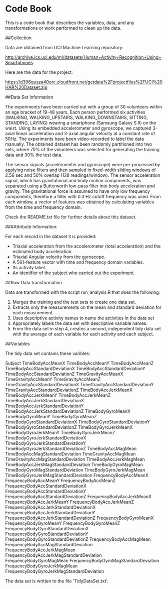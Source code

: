 # Code Book

This is a code book that describes the variables, data, and any transformations or work performed to clean up the data.

##Collection

Data are obtained from UCI Machine Learning repository: 

http://archive.ics.uci.edu/ml/datasets/Human+Activity+Recognition+Using+Smartphones.

Here are the data for the project:

https://d396qusza40orc.cloudfront.net/getdata%2Fprojectfiles%2FUCI%20HAR%20Dataset.zip

##Data Set Information

The experiments have been carried out with a group of 30 volunteers within an age bracket of 19-48 years. Each person performed six activities (WALKING, WALKING_UPSTAIRS, WALKING_DOWNSTAIRS, SITTING, STANDING, LAYING) wearing a smartphone (Samsung Galaxy S II) on the waist. Using its embedded accelerometer and gyroscope, we captured 3-axial linear acceleration and 3-axial angular velocity at a constant rate of 50Hz. The experiments have been video-recorded to label the data manually. The obtained dataset has been randomly partitioned into two sets, where 70% of the volunteers was selected for generating the training data and 30% the test data. 

The sensor signals (accelerometer and gyroscope) were pre-processed by applying noise filters and then sampled in fixed-width sliding windows of 2.56 sec and 50% overlap (128 readings/window). The sensor acceleration signal, which has gravitational and body motion components, was separated using a Butterworth low-pass filter into body acceleration and gravity. The gravitational force is assumed to have only low frequency components, therefore a filter with 0.3 Hz cutoff frequency was used. From each window, a vector of features was obtained by calculating variables from the time and frequency domain.

Check the README.txt file for further details about this dataset. 


###Attribute Information:

For each record in the dataset it is provided: 
- Triaxial acceleration from the accelerometer (total acceleration) and the estimated body acceleration. 
- Triaxial Angular velocity from the gyroscope. 
- A 561-feature vector with time and frequency domain variables. 
- Its activity label. 
- An identifier of the subject who carried out the experiment.


##Raw Data transformation

Data are transformed with the script run_analysis.R that does the following:

1. Merges the training and the test sets to create one data set.
2. Extracts only the measurements on the mean and standard deviation for each measurement.
3. Uses descriptive activity names to name the activities in the data set
4. Appropriately labels the data set with descriptive variable names.
5. From the data set in step 4, creates a second, independent tidy data set with the average of each variable for each activity and each subject.

##Variables

The tidy data set contains these varibles:

Subject	TimeBodyAccMeanX	TimeBodyAccMeanY	TimeBodyAccMeanZ	TimeBodyAccStandardDeviationX	TimeBodyAccStandardDeviationY	TimeBodyAccStandardDeviationZ	TimeGravityAccMeanX	TimeGravityAccMeanY	TimeGravityAccMeanZ	TimeGravityAccStandardDeviationX	TimeGravityAccStandardDeviationY	TimeGravityAccStandardDeviationZ	TimeBodyAccJerkMeanX	TimeBodyAccJerkMeanY	TimeBodyAccJerkMeanZ	TimeBodyAccJerkStandardDeviationX	TimeBodyAccJerkStandardDeviationY	TimeBodyAccJerkStandardDeviationZ	TimeBodyGyroMeanX	TimeBodyGyroMeanY	TimeBodyGyroMeanZ	TimeBodyGyroStandardDeviationX	TimeBodyGyroStandardDeviationY	TimeBodyGyroStandardDeviationZ	TimeBodyGyroJerkMeanX	TimeBodyGyroJerkMeanY	TimeBodyGyroJerkMeanZ	TimeBodyGyroJerkStandardDeviationX	TimeBodyGyroJerkStandardDeviationY	TimeBodyGyroJerkStandardDeviationZ	TimeBodyAccMagMean	TimeBodyAccMagStandardDeviation	TimeGravityAccMagMean	TimeGravityAccMagStandardDeviation	TimeBodyAccJerkMagMean	TimeBodyAccJerkMagStandardDeviation	TimeBodyGyroMagMean	TimeBodyGyroMagStandardDeviation	TimeBodyGyroJerkMagMean	TimeBodyGyroJerkMagStandardDeviation	FrequencyBodyAccMeanX	FrequencyBodyAccMeanY	FrequencyBodyAccMeanZ	FrequencyBodyAccStandardDeviationX	FrequencyBodyAccStandardDeviationY	FrequencyBodyAccStandardDeviationZ	FrequencyBodyAccJerkMeanX	FrequencyBodyAccJerkMeanY	FrequencyBodyAccJerkMeanZ	FrequencyBodyAccJerkStandardDeviationX	FrequencyBodyAccJerkStandardDeviationY	FrequencyBodyAccJerkStandardDeviationZ	FrequencyBodyGyroMeanX	FrequencyBodyGyroMeanY	FrequencyBodyGyroMeanZ	FrequencyBodyGyroStandardDeviationX	FrequencyBodyGyroStandardDeviationY	FrequencyBodyGyroStandardDeviationZ	FrequencyBodyAccMagMean	FrequencyBodyAccMagStandardDeviation	FrequencyBodyAccJerkMagMean	FrequencyBodyAccJerkMagStandardDeviation	FrequencyBodyGyroMagMean	FrequencyBodyGyroMagStandardDeviation	FrequencyBodyGyroJerkMagMean	FrequencyBodyGyroJerkMagStandardDeviation



The data set is written to the file 'TidyDataSet.txt'.
